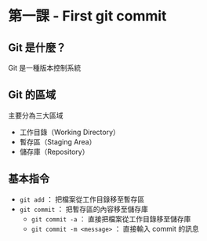 # 第一課 - First git commit

## Git 是什麼？

Git 是一種版本控制系統

## Git 的區域

主要分為三大區域

* 工作目錄（Working Directory）
* 暫存區（Staging Area）
* 儲存庫（Repository）

## 基本指令

* `git add` ： 把檔案從工作目錄移至暫存區
* `git commit` ： 把暫存區的內容移至儲存庫
  * `git commit -a` ： 直接把檔案從工作目錄移至儲存庫
  * `git commit -m <message>` ： 直接輸入 commit 的訊息
